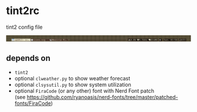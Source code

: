 # tint2rc  
tint2 config file  
  
  ![tint2 scrot](https://github.com/0vv1/Oystagony/raw/assets/img/screenshot/tint2.20190602.png)  
  
## depends on
 * `tint2`
 * optional `clweather.py`
    to show weather forecast
 * optional `clsysutil.py`
    to show system utilization
 * optional `FiraCode` (or any other) font with Nerd Font patch    
   (see https://github.com/ryanoasis/nerd-fonts/tree/master/patched-fonts/FiraCode)

